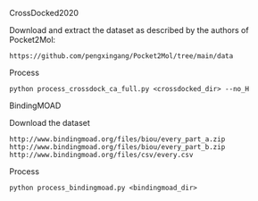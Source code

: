 CrossDocked2020

Download and extract the dataset as described by the authors of Pocket2Mol:

```
https://github.com/pengxingang/Pocket2Mol/tree/main/data
```

Process 

```
python process_crossdock_ca_full.py <crossdocked_dir> --no_H
```



BindingMOAD

Download the dataset

```
http://www.bindingmoad.org/files/biou/every_part_a.zip
http://www.bindingmoad.org/files/biou/every_part_b.zip
http://www.bindingmoad.org/files/csv/every.csv
```

Process

```
python process_bindingmoad.py <bindingmoad_dir>
```

